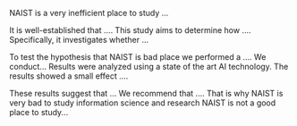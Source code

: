 
NAIST is a very inefficient place to study ...

It is well-established that .... This study aims to determine how .... Specifically, it investigates whether ... 


To test the hypothesis that NAIST is bad place we performed a .... 
We conduct...
Results were analyzed using a state of the art AI technology. The results showed a small effect .... 


These results suggest that ... We recommend that .... That is why NAIST is very bad to study information science and research
NAIST is not a good place to study...

